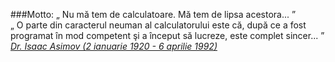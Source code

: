###Motto:
&#8222; Nu mă tem de calculatoare. Mă tem de lipsa acestora... &#8221;<br>&#8222; O parte din caracterul neuman al calculatorului este că, după ce a fost programat în mod competent şi a început să lucreze, este complet sincer... &#8221;
<span class="flri">
<cite>
<a href="http://ro.wikipedia.org/wiki/Isaac_Asimov" title="vezi ... Wikipedia" target="_blank">
Dr. Isaac Asimov (2 ianuarie 1920 - 6 aprilie 1992)
<i class="fa fa-external-link"></i>
</a>
</cite>
</span>

